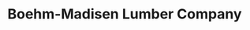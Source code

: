 ---
title: "Boehm-Madisen Lumber Company"
url: /city-of-pewaukee/boehm-madisen-lumber-company/
shop: doityourself
---